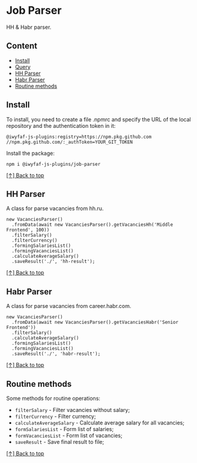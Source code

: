 # Job Parser
HH & Habr parser.

## Content
- [Install](#install)
- [Query](#query)
- [HH Parser](#hh-parser)
- [Habr Parser](#habr-parser)
- [Routine methods](#routine-methods)

## Install
To install, you need to create a file .npmrc and specify the URL of the local repository and the
authentication token in it:

```
@iwyfaf-js-plugins:registry=https://npm.pkg.github.com
//npm.pkg.github.com/:_authToken=YOUR_GIT_TOKEN
```

Install the package:

```
npm i @iwyfaf-js-plugins/job-parser
```

[[↑] Back to top](#content)

## HH Parser
A class for parse vacancies from hh.ru.

```
new VacanciesParser()
  .fromData(await new VacanciesParser().getVacanciesHh('Middle Frontend', 100))
  .filterSalary()
  .filterCurrency()
  .formingSalariesList()
  .formingVacanciesList()
  .calculateAverageSalary()
  .saveResult('./', 'hh-result');
```

[[↑] Back to top](#content)

## Habr Parser
A class for parse vacancies from career.habr.com.

```
new VacanciesParser()
  .fromData(await new VacanciesParser().getVacanciesHabr('Senior Frontend'))
  .filterSalary()
  .calculateAverageSalary()
  .formingSalariesList()
  .formingVacanciesList()
  .saveResult('./', 'habr-result');
```

[[↑] Back to top](#content)

## Routine methods
Some methods for routine operations:

* `filterSalary` - Filter vacancies without salary;
* `filterCurrency` - Filter currency;
* `calculateAverageSalary` - Calculate average salary for all vacancies;
* `formSalariesList` - Form list of salaries;
* `formVacanciesList` - Form list of vacancies;
* `saveResult` - Save final result to file;

[[↑] Back to top](#content)
